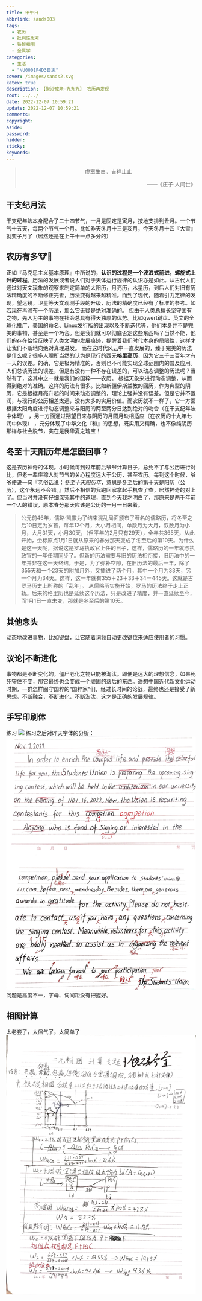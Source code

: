 ```yaml
---
title: 甲午日
abbrlink: sands003
tags:
  - 农历
  - 批判性思考
  - 铁碳相图
  - 金属学
categories:
  - 生活
  - "\U0001F4D3日志"
cover: /images/sands2.svg
katex: true
description: 【聚沙成塔·九九九】 农历再发现
root: ../../
date: 2022-12-07 10:59:21
update: 2022-12-07 10:59:21
comments:
copyright:
aside:
password:
hidden: 
sticky:
keywords:
---
```


> <center>虚室生白，吉祥止止</center>
> <p align="right">——《庄子·人间世》</p>
## 干支纪月法
干支纪年法本身配合了二十四节气，一月是固定是寅月，按地支排到丑月。一个节气十五天，每两个节气一个月。比如昨天冬月十三是亥月，今天冬月十四『大雪』就变子月了（居然还是在上午十一点多分的）
## 农历有多🐮🍺
正如『马克思主义基本原理』中所说的，**认识的过程是一个波浪式前进，螺旋式上升的过程**。历法的发展或者说人们对于天体运行规律的认识亦是如此。从古代人们通过对天文现象的观察来制定简单的太阳历，月亮历，木星历，到后人们对旧有历法精确度的不断修正完善，历法变得越来越精准。而到了现代，随着引力定律的发现，望远镜，卫星等天文观测手段的升级，历法的精确度已经有了标准的参考。如若现在再颁布一个历法，那么它无疑是绝对准确的。
但由于人类总擅长坚守固有之物，先入为主的事物在社会总具有得天独厚的优势。比如qwert键盘、英文的全球化推广、美国的命名、Linux发行版的出现以及不断迭代等，他们本身并不是完美的事物，甚至是一个巧合。但是我们就可以彻底否定这些东西吗？当然不能，他们的存在恰恰反映了人类文明的发展痕迹，提醒着我们时代本身的局限性，这样才让我们不断地向绝对真理进发。
而在这时代风云中一直发展的，臻于完美的历法是什么呢？很多人理所当然的认为是现行的西元**格里高历**，因为它三千三百年才有一天的误差。的确，它是极为精准的，否则也不可能实现全球范围内的普及应用。人们总谈历法的误差，但是有没有一种不存在误差的，可以动态调整的历法呢？当然有了，这其中之一就是我们的国粹——农历。
根据天象来进行动态调整，从而得到绝对的准确。这样的历法有很多。比如新疆伊斯兰教的回历，作为典型的阴历，它是根据月亮升起的时间来动态调整的，理论上强并没有误差。但是它并不置润，与现行的公历相差太远，没有太多的实用价值。而农历就不一样了，它一方面根据太阳角度进行动态调整来与阳历的两至两分日达到绝对的吻合（在干支纪年法中体现） ，另一方面通过朔望日来与阴历的月圆月缺相适应（在农历的十九年七润中体现） ，充分体现了中华文化『和』的思想，既实用又精确，也不像纯阴历那样与社会脱节，实在是我华夏之瑰宝！
## 冬至十天阳历年是怎麽回事？
这是农历神奇的体现。小时候每到过年前后爷爷计算日子，总免不了与公历进行对比，但老一辈庄稼人对节气的关心程度远大于公历，甚至农历。每到这个时候，爷爷便说一句『老俗话说：*冬至十天阳历年*，意思是冬至后的第十天是阳历（公历），这个永远不会错。』然后不相信的我跑回家拿起手机查了查，居然神奇的对上了。但当时并没有仔细深究其中的道理，直到今天我才明白了，那原来是两千年前一个人的错误，原本春分那天应该是公历的一月一日来着。

> 公元前46年，儒略·凯撒为了结束混乱局面颁布了著名的儒略历，将冬至之后10日定为岁首，每年12个月，大小月相间，单数月为大月，双数月为小月，大月31天，小月30天，（但平年的2月只有29天），全年共365天，从此开始，坐标原点1月1日就从原来的春分那天变成了冬至后的第10天。为什么是这一天呢，据说这是罗马执政官上任的日子，这样，儒略历的一年就与执政官的一年任期同步了。但新的历法需要与旧的历法相衔接，旧历法中的一年并非在这一天终结，于是，为了弥补空隙，在旧历法的最后一年，除了355天和一个23天的附加月外，又插进了两个月，其中一个月为33天，另一个月为34天。这样，这一年就有355＋23＋33＋34＝445天。这就是古罗马历史上所称的「乱年」。 从儒略历实施开始，罗马的历法终于走上正轨。后来的格里历也是延续这个历法，只是改进了精度，并一直延续至今，而1月1日一直未变，那就是冬至后的第10天。

## 其他念头
动态地改进事物，比如键盘，让它随着词频自动更改键位来适应使用者的习惯。
## 议论|不断进化
事物都是不断变化的，僵尸老化之物只能被淘汰。即便是远大的理想信念，如果死死守住不变，那它最终也会变成一个顽固的落后的东西。遥想中国近代新文化运动时期，一群怎样固守国粹的"国粹家"们，经过长时间的论战，最终也还是接受了新思想。不断融合，不断进化，不断淘汰，这才是正确的发展规律。

## 手写印刷体
练习
![](../../../images/20221012/IMG_20221207_162548.jpg)
练习之后对昨天字体的分析：
![](../../../images/20221012/IMG_20221207_163843.jpg)
问题是高度不一，字母、词间距没有把握好。

## 相图计算
太老套了，太俗气了，太简单了
![](../../../images/20221012/IMG_20221207_215603.jpg)